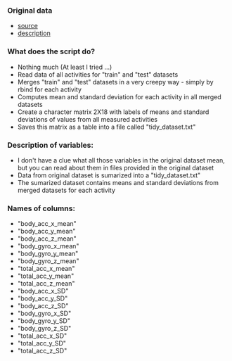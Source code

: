 ### Original data
- [source](https://d396qusza40orc.cloudfront.net/getdata%2Fprojectfiles%2FUCI%20HAR%20Dataset.zip) 
- [description](http://archive.ics.uci.edu/ml/datasets/Human+Activity+Recognition+Using+Smartphones)

### What does the script do?
- Nothing much (At least I tried ...)
- Read data of all activities for "train" and "test" datasets
- Merges "train" and "test" datasets in a very creepy way - simply by rbind for each activity
- Computes mean and standard deviation for each activity in all merged datasets
- Create a character matrix 2X18 with labels of means and standard deviations of values from all measured activities
- Saves this matrix as a table into a file called "tidy_dataset.txt"

### Description of variables:
- I don't have a clue what all those variables in the original dataset mean, but you can read about them in files 
provided in the original dataset
- Data from original dataset is sumarized into a "tidy_dataset.txt"
- The sumarized dataset contains means and standard deviations from merged datasets for each activity

### Names of columns:
- "body_acc_x_mean" 
- "body_acc_y_mean" 
- "body_acc_z_mean" 
- "body_gyro_x_mean"
- "body_gyro_y_mean" 
- "body_gyro_z_mean" 
- "total_acc_x_mean" 
- "total_acc_y_mean" 
- "total_acc_z_mean"
- "body_acc_x_SD" 
- "body_acc_y_SD" 
- "body_acc_z_SD"
- "body_gyro_x_SD" 
- "body_gyro_y_SD" 
- "body_gyro_z_SD" 
- "total_acc_x_SD"
- "total_acc_y_SD" 
- "total_acc_z_SD"
